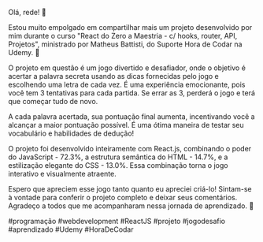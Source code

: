 Olá, rede! 🚀

Estou muito empolgado em compartilhar mais um projeto desenvolvido por mim durante o curso "React do Zero a Maestria - c/ hooks, router, API, Projetos", ministrado por Matheus Battisti, do Suporte Hora de Codar na Udemy. 🎉

O projeto em questão é um jogo divertido e desafiador, onde o objetivo é acertar a palavra secreta usando as dicas fornecidas pelo jogo e escolhendo uma letra de cada vez. É uma experiência emocionante, pois você tem 3 tentativas para cada partida. Se errar as 3, perderá o jogo e terá que começar tudo de novo.

A cada palavra acertada, sua pontuação final aumenta, incentivando você a alcançar a maior pontuação possível. É uma ótima maneira de testar seu vocabulário e habilidades de dedução!

O projeto foi desenvolvido inteiramente com React.js, combinando o poder do JavaScript - 72.3%, a estrutura semântica do HTML - 14.7%, e a estilização elegante do CSS - 13.0%. Essa combinação torna o jogo interativo e visualmente atraente.

Espero que apreciem esse jogo tanto quanto eu apreciei criá-lo! Sintam-se à vontade para conferir o projeto completo e deixar seus comentários. Agradeço a todos que me acompanharam nessa jornada de aprendizado. 🙏

#programação #webdevelopment #ReactJS #projeto #jogodesafio #aprendizado #Udemy #HoraDeCodar
